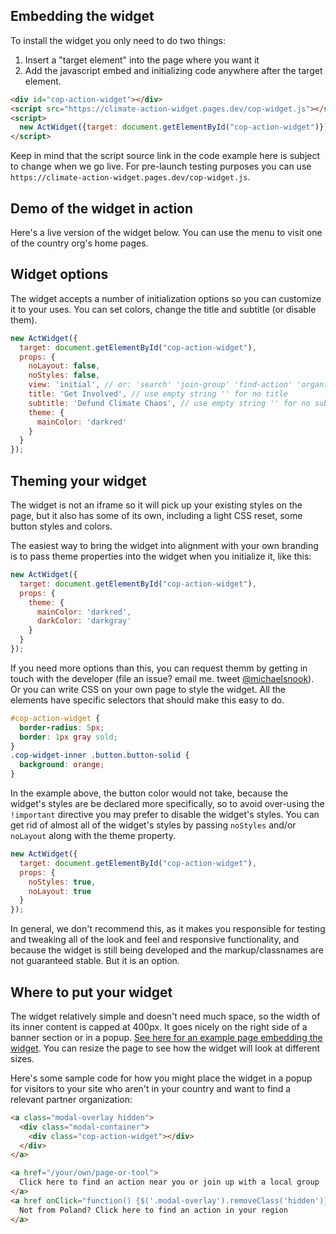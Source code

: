 ## Embedding the widget

To install the widget you only need to do two things:

1. Insert a "target element" into the page where you want it
1. Add the javascript embed and initializing code anywhere after the target element.

```html
<div id="cop-action-widget"></div>
<script src="https://climate-action-widget.pages.dev/cop-widget.js"></script>
<script>
  new ActWidget({target: document.getElementById("cop-action-widget")});
</script>
```

Keep in mind that the script source link in the code example here is subject to
change when we go live. For pre-launch testing purposes you can use
`https://climate-action-widget.pages.dev/cop-widget.js`.

## Demo of the widget in action

Here's a live version of the widget below. You can use the menu to visit one
of the country org's home pages.

<div id="cop-action-widget"></div>
<script src="https://climate-action-widget.pages.dev/cop-widget.js"></script>
<script>
  new ActWidget({
    target: document.getElementById("cop-action-widget"),
    props: {
      noLayout: false,
      noStyles: false,
      view: 'initial',
      title: 'Get Involved',
      subtitle: 'Defund Climate Chaos',
      theme: {
        mainColor: 'darkred'
      }
    }
  });
</script>

## Widget options

The widget accepts a number of initialization options so you can customize it to your uses.
You can set colors, change the title and subtitle (or disable them).

```javascript
new ActWidget({
  target: document.getElementById("cop-action-widget"),
  props: {
    noLayout: false,
    noStyles: false,
    view: 'initial', // or: 'search' 'join-group' 'find-action' 'organizer'
    title: 'Get Involved', // use empty string '' for no title
    subtitle: 'Defund Climate Chaos', // use empty string '' for no subtitle
    theme: {
      mainColor: 'darkred'
    }
  }
});
```

## Theming your widget

The widget is not an iframe so it will pick up your existing styles on the page,
but it also has some of its own, including a light CSS reset, some button styles
and colors.

The easiest way to bring the widget into alignment with your own branding is to
pass theme properties into the widget when you initialize it, like this:

```javascript
new ActWidget({
  target: document.getElementById("cop-action-widget"),
  props: {
    theme: {
      mainColor: 'darkred',
      darkColor: 'darkgray'
    }
  }
});
```

If you need more options than this, you can request themm by getting in touch with
the developer (file an issue? email me. tweet [@michaelsnook](https://twitter.com/michaelsnook)).
Or you can write CSS on your own page to style the widget.
All the elements have specific selectors that should make this easy to do.

```css
#cop-action-widget {
  border-radius: 5px;
  border: 1px gray sold;
}
.cop-widget-inner .button.button-solid {
  background: orange;
}
```

In the example above, the button color would not take, because the
widget's styles are be declared more specifically, so to avoid over-using
the `!important` directive you may prefer to disable the widget's styles.
You can get rid of almost all of the widget's styles by passing
`noStyles` and/or `noLayout` along with the theme property.

```javascript
new ActWidget({
  target: document.getElementById("cop-action-widget"),
  props: {
    noStyles: true,
    noLayout: true
  }
});
```

In general, we don't recommend this, as it makes you responsible for testing
and tweaking all of the look and feel and responsive functionality,
and because the widget is still being developed and the markup/classnames
are not guaranteed stable. But it is an option.

## Where to put your widget

The widget relatively simple and doesn't need much space, so the width of
its inner content is capped at 400px. It goes nicely on the right side of
a banner section or in a popup.
[See here for an example page embedding the widget](./example/index.html).
You can resize the page to see how the widget will look at different sizes.

Here's some sample code for how you might place the widget in a popup for visitors to your
site who aren't in your country and want to find a relevant partner organization:

```html
<a class="modal-overlay hidden">
  <div class="modal-container">
    <div class="cop-action-widget"></div>
  </div>
</a>

<a href="/your/own/page-or-tool">
  Click here to find an action near you or join up with a local group
</a>
<a href onClick="function() {$('.modal-overlay').removeClass('hidden')}">
  Not from Poland? Click here to find an action in your region
</a>
```
